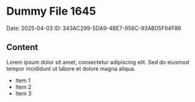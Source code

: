 # Dummy File 1645

Date: 2025-04-03
ID: 343AC299-5DA9-4BE7-956C-93AB05F94F86

## Content

Lorem ipsum dolor sit amet, consectetur adipiscing elit.
Sed do eiusmod tempor incididunt ut labore et dolore magna aliqua.

* Item 1
* Item 2
* Item 3

